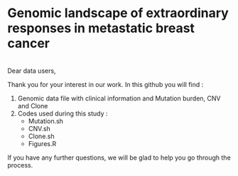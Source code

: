 # Genomic landscape of extraordinary responses in metastatic breast cancer
<br>
Dear data users,

Thank you for your interest in our work. In this github you will find :
1) Genomic data file with clinical information and Mutation burden, CNV and Clone
2) Codes used during this study :
   - Mutation.sh
   - CNV.sh
   - Clone.sh
   - Figures.R 
   
If you have any further questions, we will be glad to help you go through the process.
